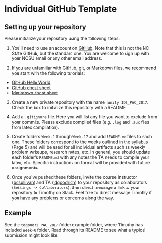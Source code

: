 # Individual GitHub Template

## Setting up your repository

Please initialize your repository using the following steps:

1. You'll need to use an account on [GitHub](https://github.com/). Note that this is not the NC State GitHub, but the standard one. You are welcome to sign up with your NCSU email or any other email address.

2. If you are unfamiliar with GitHub, git, or Markdown files, we recommend you start with the following tutorials:
 - [GitHub Hello World](https://guides.github.com/activities/hello-world/)
 - [GitHub cheat sheet](https://education.github.com/git-cheat-sheet-education.pdf)
 - [Markdown cheat sheet](https://github.com/adam-p/markdown-here/wiki/Markdown-Cheatsheet)

3. Create a new private repository with the name `[unity ID]_PAC_2017`. Check the box to initialize this repository with a README.

4. Add a `.gitignore` file. Here you will list any file you want to exclude from your commits. Please exclude compiled files (e.g. `.log` and `.aux` files from latex compilation).

5. Create folders `Week-1` through `Week-17` and add `README.md` files to each one. These folders correspond to the weeks outlined in the syllabus (Page 5) and will be used for all individual artifacts such as weekly problem writeups, research notes, etc. In general, you should update each folder's `README.md` with any notes the TA needs to compile your latex, etc. Specific instructions on format will be provided with future assignments.

6. Once you've pushed these folders, invite the course instructor ([bdsullivan](https://github.com/bdsullivan/)) and TA ([tdgoodrich](https://github.com/tdgoodrich)) to your repository as collaborators (`Settings -> Collaborators`), then direct message a link to your repository to Timothy on Slack. Feel free to direct message Timothy if you have any problems or concerns along the way.

## Example

See the `tdgoodri_PAC_2017` folder example folder, where Timothy has included `Week-0` folder. Read through its README to see what a typical submission might look like.
